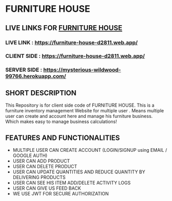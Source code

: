 # FURNITURE HOUSE

## LIVE LINKS FOR [FURNITURE HOUSE](https://furniture-house-d2811.web.app/)
### LIVE LINK : https://furniture-house-d2811.web.app/
### CLIENT SIDE : https://furniture-house-d2811.web.app/
### SERVER SIDE : https://mysterious-wildwood-99766.herokuapp.com/


## SHORT DESCRIPTION
This Repository is for client side code of FURNITURE HOUSE.
This is a furniture inventory management Website for multiple user . Means multiple user can create and account here and manage his furniture business. Which makes easy to manage business calculations!

## FEATURES AND FUNCTIONALITIES
- MULTIPLE USER CAN CREATE ACCOUNT (LOGIN/SIGNUP using EMAIL / GOOGLE AUTH)
- USER CAN ADD PRODUCT
- USER CAN DELETE PRODUCT
- USER CAN UPDATE QUANTITIES AND REDUCE QUANTITY BY DELIVERING PRODUCTS
- USER CAN SEE HIS ITEM ADD/DELETE ACTIVITY LOGS
- USER CAN GIVE US FEED BACK
- WE USE JWT FOR SECURE AUTHORIZATION


